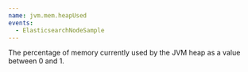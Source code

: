 ```yaml
---
name: jvm.mem.heapUsed
events:
  - ElasticsearchNodeSample
---
```


The percentage of memory currently used by the JVM heap as a value between 0 and 1.